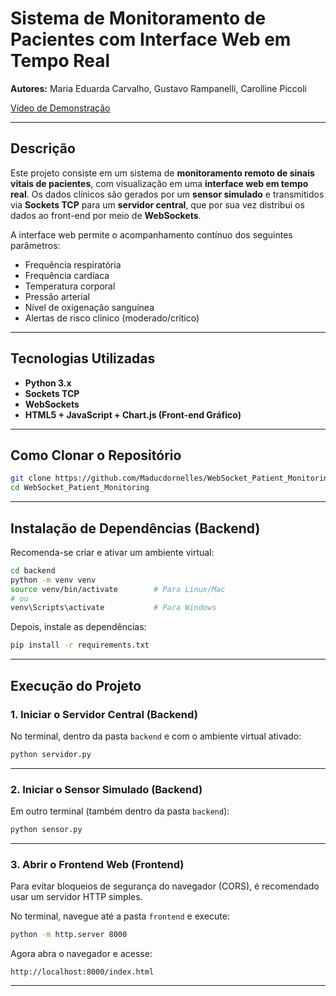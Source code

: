 
# Sistema de Monitoramento de Pacientes com Interface Web em Tempo Real

**Autores:** Maria Eduarda Carvalho, Gustavo Rampanelli, Carolline Piccoli

[Vídeo de Demonstração](https://drive.google.com/file/d/1gerXB9aONorJAqTknmJ14E1OWtcOmraP/view?usp=sharing)

---

##  Descrição

Este projeto consiste em um sistema de **monitoramento remoto de sinais vitais de pacientes**, com visualização em uma **interface web em tempo real**. Os dados clínicos são gerados por um **sensor simulado** e transmitidos via **Sockets TCP** para um **servidor central**, que por sua vez distribui os dados ao front-end por meio de **WebSockets**.

A interface web permite o acompanhamento contínuo dos seguintes parâmetros:

- Frequência respiratória
- Frequência cardíaca
- Temperatura corporal
- Pressão arterial
- Nível de oxigenação sanguínea
- Alertas de risco clínico (moderado/crítico)



---

##  Tecnologias Utilizadas

- **Python 3.x**
- **Sockets TCP**
- **WebSockets**
- **HTML5 + JavaScript + Chart.js (Front-end Gráfico)**

---



##  Como Clonar o Repositório

```bash
git clone https://github.com/Maducdornelles/WebSocket_Patient_Monitoring.git
cd WebSocket_Patient_Monitoring
```

---

##  Instalação de Dependências (Backend)

Recomenda-se criar e ativar um ambiente virtual:

```bash
cd backend
python -m venv venv
source venv/bin/activate        # Para Linux/Mac
# ou
venv\Scripts\activate           # Para Windows
```

Depois, instale as dependências:

```bash
pip install -r requirements.txt
```

---

##  Execução do Projeto

### 1. Iniciar o Servidor Central (Backend)

No terminal, dentro da pasta `backend` e com o ambiente virtual ativado:

```bash
python servidor.py
```

---

### 2. Iniciar o Sensor Simulado (Backend)

Em outro terminal (também dentro da pasta `backend`):

```bash
python sensor.py
```

---

### 3. Abrir o Frontend Web (Frontend)

Para evitar bloqueios de segurança do navegador (CORS), é recomendado usar um servidor HTTP simples.

No terminal, navegue até a pasta `frontend` e execute:

```bash
python -m http.server 8000
```

Agora abra o navegador e acesse:

```
http://localhost:8000/index.html
```

---


